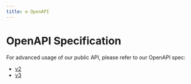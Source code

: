 ```yaml
---
title: ⚙️ OpenAPI
---
```


# OpenAPI Specification

For advanced usage of our public API, please refer to our OpenAPI spec:
- [v2](./swagger.json ':ignore')
- [v3](./openapiv3.json ':ignore')
